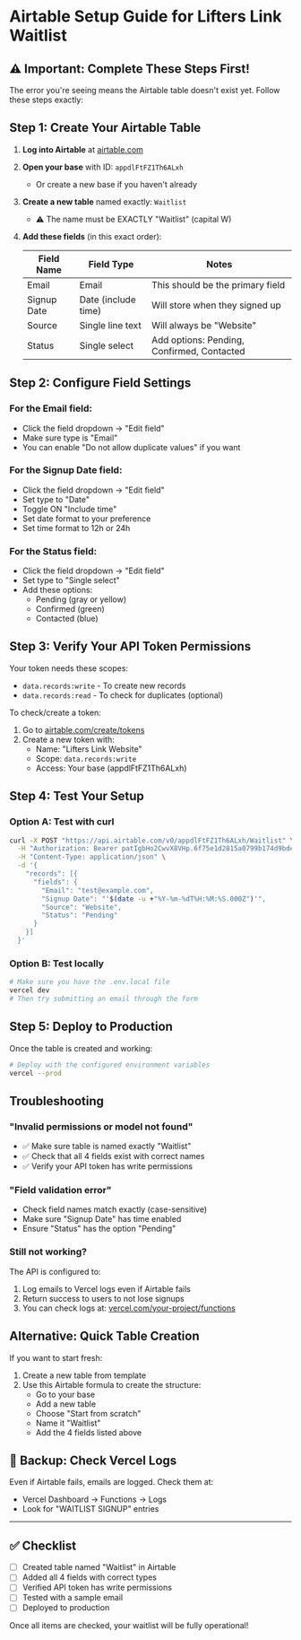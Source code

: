 # Airtable Setup Guide for Lifters Link Waitlist

## ⚠️ Important: Complete These Steps First!

The error you're seeing means the Airtable table doesn't exist yet. Follow these steps exactly:

## Step 1: Create Your Airtable Table

1. **Log into Airtable** at [airtable.com](https://airtable.com)

2. **Open your base** with ID: `appdlFtFZ1Th6ALxh`
   - Or create a new base if you haven't already

3. **Create a new table** named exactly: `Waitlist`
   - ⚠️ The name must be EXACTLY "Waitlist" (capital W)

4. **Add these fields** (in this exact order):
   
   | Field Name | Field Type | Notes |
   |------------|------------|-------|
   | Email | Email | This should be the primary field |
   | Signup Date | Date (include time) | Will store when they signed up |
   | Source | Single line text | Will always be "Website" |
   | Status | Single select | Add options: Pending, Confirmed, Contacted |

## Step 2: Configure Field Settings

### For the Email field:
- Click the field dropdown → "Edit field"
- Make sure type is "Email"
- You can enable "Do not allow duplicate values" if you want

### For the Signup Date field:
- Click the field dropdown → "Edit field"  
- Set type to "Date"
- Toggle ON "Include time"
- Set date format to your preference
- Set time format to 12h or 24h

### For the Status field:
- Click the field dropdown → "Edit field"
- Set type to "Single select"
- Add these options:
  - Pending (gray or yellow)
  - Confirmed (green)
  - Contacted (blue)

## Step 3: Verify Your API Token Permissions

Your token needs these scopes:
- `data.records:write` - To create new records
- `data.records:read` - To check for duplicates (optional)

To check/create a token:
1. Go to [airtable.com/create/tokens](https://airtable.com/create/tokens)
2. Create a new token with:
   - Name: "Lifters Link Website"
   - Scope: `data.records:write`
   - Access: Your base (appdlFtFZ1Th6ALxh)

## Step 4: Test Your Setup

### Option A: Test with curl
```bash
curl -X POST "https://api.airtable.com/v0/appdlFtFZ1Th6ALxh/Waitlist" \
  -H "Authorization: Bearer patIgbHo2CwvX8VHp.6f75e1d2815a0799b174d9bdeb72d0281e2103d0782a85d9e2efc0aca07e8d12" \
  -H "Content-Type: application/json" \
  -d '{
    "records": [{
      "fields": {
        "Email": "test@example.com",
        "Signup Date": "'$(date -u +"%Y-%m-%dT%H:%M:%S.000Z")'",
        "Source": "Website",
        "Status": "Pending"
      }
    }]
  }'
```

### Option B: Test locally
```bash
# Make sure you have the .env.local file
vercel dev
# Then try submitting an email through the form
```

## Step 5: Deploy to Production

Once the table is created and working:

```bash
# Deploy with the configured environment variables
vercel --prod
```

## Troubleshooting

### "Invalid permissions or model not found"
- ✅ Make sure table is named exactly "Waitlist"
- ✅ Check that all 4 fields exist with correct names
- ✅ Verify your API token has write permissions

### "Field validation error"
- Check field names match exactly (case-sensitive)
- Make sure "Signup Date" has time enabled
- Ensure "Status" has the option "Pending"

### Still not working?
The API is configured to:
1. Log emails to Vercel logs even if Airtable fails
2. Return success to users to not lose signups
3. You can check logs at: [vercel.com/your-project/functions](https://vercel.com/dashboard)

## Alternative: Quick Table Creation

If you want to start fresh:
1. Create a new table from template
2. Use this Airtable formula to create the structure:
   - Go to your base
   - Add a new table
   - Choose "Start from scratch"
   - Name it "Waitlist"
   - Add the 4 fields listed above

## 📧 Backup: Check Vercel Logs

Even if Airtable fails, emails are logged. Check them at:
- Vercel Dashboard → Functions → Logs
- Look for "WAITLIST SIGNUP" entries

---

## ✅ Checklist

- [ ] Created table named "Waitlist" in Airtable
- [ ] Added all 4 fields with correct types
- [ ] Verified API token has write permissions
- [ ] Tested with a sample email
- [ ] Deployed to production

Once all items are checked, your waitlist will be fully operational!